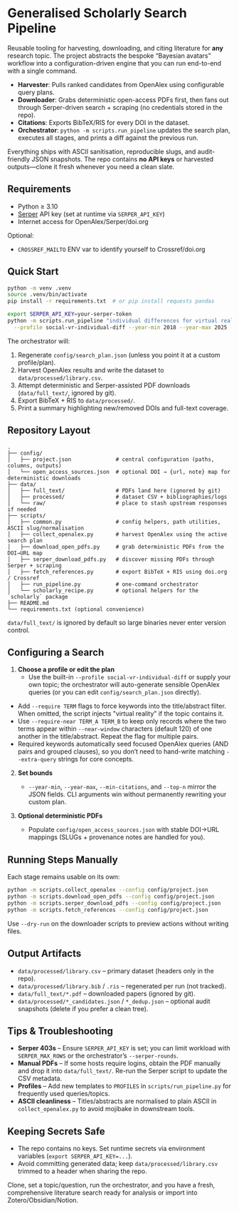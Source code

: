 # Generalised Scholarly Search Pipeline

Reusable tooling for harvesting, downloading, and citing literature for **any** research topic. The project abstracts the bespoke “Bayesian avatars” workflow into a configuration-driven engine that you can run end-to-end with a single command.

- **Harvester**: Pulls ranked candidates from OpenAlex using configurable query plans.
- **Downloader**: Grabs deterministic open-access PDFs first, then fans out through Serper-driven search + scraping (no credentials stored in the repo).
- **Citations**: Exports BibTeX/RIS for every DOI in the dataset.
- **Orchestrator**: `python -m scripts.run_pipeline` updates the search plan, executes all stages, and prints a diff against the previous run.

Everything ships with ASCII sanitisation, reproducible slugs, and audit-friendly JSON snapshots. The repo contains **no API keys** or harvested outputs—clone it fresh whenever you need a clean slate.

## Requirements

- Python ≥ 3.10
- [Serper](https://serper.dev) API key (set at runtime via `SERPER_API_KEY`)
- Internet access for OpenAlex/Serper/doi.org

Optional:
- `CROSSREF_MAILTO` ENV var to identify yourself to Crossref/doi.org

## Quick Start

```bash
python -m venv .venv
source .venv/bin/activate
pip install -r requirements.txt  # or pip install requests pandas

export SERPER_API_KEY=your-serper-token
python -m scripts.run_pipeline "individual differences for virtual reality social interactions" \
  --profile social-vr-individual-diff --year-min 2018 --year-max 2025
```

The orchestrator will:
1. Regenerate `config/search_plan.json` (unless you point it at a custom profile/plan).
2. Harvest OpenAlex results and write the dataset to `data/processed/library.csv`.
3. Attempt deterministic and Serper-assisted PDF downloads (`data/full_text/`, ignored by git).
4. Export BibTeX + RIS to `data/processed/`.
5. Print a summary highlighting new/removed DOIs and full-text coverage.

## Repository Layout

```
.
├── config/
│   ├── project.json              # central configuration (paths, columns, outputs)
│   └── open_access_sources.json  # optional DOI → {url, note} map for deterministic downloads
├── data/
│   ├── full_text/                # PDFs land here (ignored by git)
│   ├── processed/                # dataset CSV + bibliographies/logs
│   └── raw/                      # place to stash upstream responses if needed
├── scripts/
│   ├── common.py                 # config helpers, path utilities, ASCII slug/normalisation
│   ├── collect_openalex.py       # harvest OpenAlex using the active search plan
│   ├── download_open_pdfs.py     # grab deterministic PDFs from the DOI→URL map
│   ├── serper_download_pdfs.py   # discover missing PDFs through Serper + scraping
│   ├── fetch_references.py       # export BibTeX + RIS using doi.org / Crossref
│   ├── run_pipeline.py           # one-command orchestrator
│   └── scholarly_recipe.py       # optional helpers for the `scholarly` package
├── README.md
└── requirements.txt (optional convenience)
```

`data/full_text/` is ignored by default so large binaries never enter version control.

## Configuring a Search

1. **Choose a profile or edit the plan**
   - Use the built-in `--profile social-vr-individual-diff` or supply your own topic; the orchestrator will auto-generate sensible OpenAlex queries (or you can edit `config/search_plan.json` directly).
- Add `--require TERM` flags to force keywords into the title/abstract filter. When omitted, the script injects "virtual reality" if the topic contains it.
- Use `--require-near TERM_A TERM_B` to keep only records where the two terms appear within `--near-window` characters (default 120) of one another in the title/abstract. Repeat the flag for multiple pairs.
- Required keywords automatically seed focused OpenAlex queries (AND pairs and grouped clauses), so you don’t need to hand-write matching `--extra-query` strings for core concepts.

2. **Set bounds**
   - `--year-min`, `--year-max`, `--min-citations`, and `--top-n` mirror the JSON fields. CLI arguments win without permanently rewriting your custom plan.

3. **Optional deterministic PDFs**
   - Populate `config/open_access_sources.json` with stable DOI→URL mappings (SLUGs + provenance notes are handled for you).

## Running Steps Manually

Each stage remains usable on its own:

```bash
python -m scripts.collect_openalex --config config/project.json
python -m scripts.download_open_pdfs --config config/project.json
python -m scripts.serper_download_pdfs --config config/project.json
python -m scripts.fetch_references --config config/project.json
```

Use `--dry-run` on the downloader scripts to preview actions without writing files.

## Output Artifacts

- `data/processed/library.csv` – primary dataset (headers only in the repo).
- `data/processed/library.bib` / `.ris` – regenerated per run (not tracked).
- `data/full_text/*.pdf` – downloaded papers (ignored by git).
- `data/processed/*_candidates.json` / `*_dedup.json` – optional audit snapshots (delete if you prefer a clean tree).

## Tips & Troubleshooting

- **Serper 403s** – Ensure `SERPER_API_KEY` is set; you can limit workload with `SERPER_MAX_ROWS` or the orchestrator’s `--serper-rounds`.
- **Manual PDFs** – If some hosts require logins, obtain the PDF manually and drop it into `data/full_text/`. Re-run the Serper script to update the CSV metadata.
- **Profiles** – Add new templates to `PROFILES` in `scripts/run_pipeline.py` for frequently used queries/topics.
- **ASCII cleanliness** – Titles/abstracts are normalised to plain ASCII in `collect_openalex.py` to avoid mojibake in downstream tools.

## Keeping Secrets Safe

- The repo contains no keys. Set runtime secrets via environment variables (`export SERPER_API_KEY=...`).
- Avoid committing generated data; keep `data/processed/library.csv` trimmed to a header when sharing the repo.

Clone, set a topic/question, run the orchestrator, and you have a fresh, comprehensive literature search ready for analysis or import into Zotero/Obsidian/Notion.
